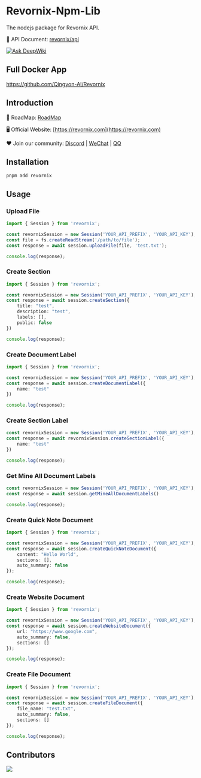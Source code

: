 # Revornix-Npm-Lib

The nodejs package for Revornix API.

📕 API Document: [revornix/api](https://revornix.com/en/docs/features/api)

[![Ask DeepWiki](https://deepwiki.com/badge.svg)](https://deepwiki.com/Qingyon-AI/Revornix)

## Full Docker App

https://github.com/Qingyon-AI/Revornix

## Introduction

🚀 RoadMap: [RoadMap](https://huaqinda.notion.site/RoadMap-224bbdbfa03380fabd7beda0b0337ea3)

🖥️ Official Website: [https://revornix.com](https://revornix.com)

❤️ Join our community: [Discord](https://discord.com/invite/3XZfz84aPN) | [WeChat](https://github.com/Qingyon-AI/Revornix/discussions/1#discussioncomment-13638435) | [QQ](https://github.com/Qingyon-AI/Revornix/discussions/1#discussioncomment-13638435)

## Installation

```shell
pnpm add revornix
```

## Usage

### Upload File

```ts
import { Session } from 'revornix';

const revornixSession = new Session('YOUR_API_PREFIX', 'YOUR_API_KEY');
const file = fs.createReadStream('/path/to/file');
const response = await session.uploadFile(file, 'test.txt');

console.log(response);
```

### Create Section

```ts
import { Session } from 'revornix';

const revornixSession = new Session('YOUR_API_PREFIX', 'YOUR_API_KEY');
const response = await session.createSection({
    title: "test",
    description: "test",
    labels: [],
    public: false
})

console.log(response);
```

### Create Document Label

```ts
import { Session } from 'revornix';

const revornixSession = new Session('YOUR_API_PREFIX', 'YOUR_API_KEY');
const response = await session.createDocumentLabel({
    name: "test"
})

console.log(response);
```

### Create Section Label

```ts
const revornixSession = new Session('YOUR_API_PREFIX', 'YOUR_API_KEY');
const response = await revornixSession.createSectionLabel({
    name: "test"
})

console.log(response);
```

### Get Mine All Document Labels

```ts
const revornixSession = new Session('YOUR_API_PREFIX', 'YOUR_API_KEY');
const response = await session.getMineAllDocumentLabels()

console.log(response);
```

### Create Quick Note Document

```ts
import { Session } from 'revornix';

const revornixSession = new Session('YOUR_API_PREFIX', 'YOUR_API_KEY');
const response = await session.createQuickNoteDocument({
    content: "Hello World",
    sections: [],
    auto_summary: false
});

console.log(response);
```

### Create Website Document

```ts
import { Session } from 'revornix';

const revornixSession = new Session('YOUR_API_PREFIX', 'YOUR_API_KEY');
const response = await session.createWebsiteDocument({
    url: "https://www.google.com",
    auto_summary: false,
    sections: []
});

console.log(response);
```

### Create File Document

```ts
import { Session } from 'revornix';

const revornixSession = new Session('YOUR_API_PREFIX', 'YOUR_API_KEY');
const response = await session.createFileDocument({
    file_name: "test.txt",
    auto_summary: false,
    sections: []
});

console.log(response);
```

## Contributors

<a href="https://github.com/Qingyon-AI/Revornx/graphs/contributors">
  <img src="https://contrib.rocks/image?repo=Qingyon-AI/Revornix" />
</a>